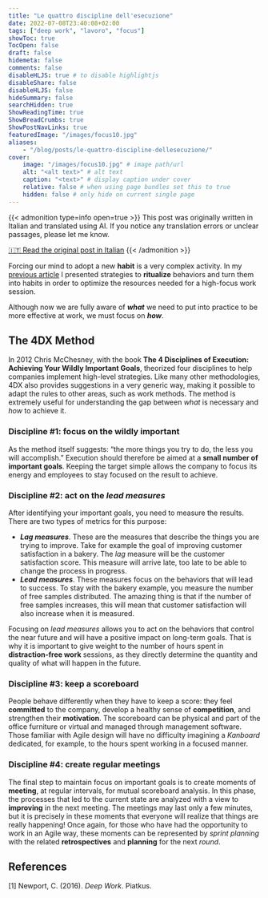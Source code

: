 ```yaml
---
title: "Le quattro discipline dell'esecuzione"
date: 2022-07-08T23:40:08+02:00
tags: ["deep work", "lavoro", "focus"]
showToc: true
TocOpen: false
draft: false
hidemeta: false
comments: false
disableHLJS: true # to disable highlightjs
disableShare: false
disableHLJS: false
hideSummary: false
searchHidden: true
ShowReadingTime: true
ShowBreadCrumbs: true
ShowPostNavLinks: true
featuredImage: "/images/focus10.jpg"
aliases:
    - "/blog/posts/le-quattro-discipline-dellesecuzione/"
cover:
    image: "/images/focus10.jpg" # image path/url
    alt: "<alt text>" # alt text
    caption: "<text>" # display caption under cover
    relative: false # when using page bundles set this to true
    hidden: false # only hide on current single page
---
```

{{< admonition type=info open=true >}}
This post was originally written in Italian and translated using AI. If you notice any translation errors or unclear passages, please let me know.

[🇮🇹 Read the original post in Italian](/le-quattro-discipline-dellesecuzione/)
{{< /admonition >}}

Forcing our mind to adopt a new **habit** is a very complex activity. In my [previous article](/blog/posts/il-rito-della-concentrazione/) I presented strategies to **ritualize** behaviors and turn them into habits in order to optimize the resources needed for a high-focus work session.

Although now we are fully aware of ***what*** we need to put into practice to be more effective at work, we must focus on ***how***.

## The 4DX Method

In 2012 Chris McChesney, with the book **The 4 Disciplines of Execution: Achieving Your Wildly Important Goals**, theorized four disciplines to help companies implement high-level strategies. Like many other methodologies, 4DX also provides suggestions in a very generic way, making it possible to adapt the rules to other areas, such as work methods. The method is extremely useful for understanding the gap between *what* is necessary and *how* to achieve it.

### Discipline #1: focus on the wildly important

As the method itself suggests: “the more things you try to do, the less you will accomplish.” Execution should therefore be aimed at a **small number of important goals**. Keeping the target simple allows the company to focus its energy and employees to stay focused on the result to achieve.

### Discipline #2: act on the *lead measures*

After identifying your important goals, you need to measure the results. There are two types of metrics for this purpose:

* ***Lag measures***. These are the measures that describe the things you are trying to improve. Take for example the goal of improving customer satisfaction in a bakery. The *lag* measure will be the customer satisfaction score. This measure will arrive late, too late to be able to change the process in progress.
* ***Lead measures***. These measures focus on the behaviors that will lead to success. To stay with the bakery example, you measure the number of free samples distributed. The amazing thing is that if the number of free samples increases, this will mean that customer satisfaction will also increase when it is measured.

Focusing on *lead measures* allows you to act on the behaviors that control the near future and will have a positive impact on long-term goals. That is why it is important to give weight to the number of hours spent in **distraction-free work** sessions, as they directly determine the quantity and quality of what will happen in the future.

### Discipline #3: keep a scoreboard

People behave differently when they have to keep a score: they feel **committed** to the company, develop a healthy sense of **competition**, and strengthen their **motivation**. The scoreboard can be physical and part of the office furniture or virtual and managed through management software. Those familiar with Agile design will have no difficulty imagining a *Kanboard* dedicated, for example, to the hours spent working in a focused manner.

### Discipline #4: create regular meetings

The final step to maintain focus on important goals is to create moments of **meeting**, at regular intervals, for mutual scoreboard analysis. In this phase, the processes that led to the current state are analyzed with a view to **improving** in the next meeting. The meetings may last only a few minutes, but it is precisely in these moments that everyone will realize that things are really happening! Once again, for those who have had the opportunity to work in an Agile way, these moments can be represented by *sprint planning* with the related **retrospectives** and **planning** for the next *round*.

## References

[1] Newport, C. (2016). *Deep Work*. Piatkus.


